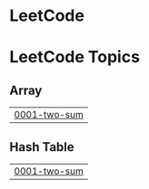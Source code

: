 # LeetCode
<!---LeetCode Topics Start-->
# LeetCode Topics
## Array
|  |
| ------- |
| [0001-two-sum](https://github.com/sunilwane/LeetCode/tree/master/0001-two-sum) |
## Hash Table
|  |
| ------- |
| [0001-two-sum](https://github.com/sunilwane/LeetCode/tree/master/0001-two-sum) |
<!---LeetCode Topics End-->